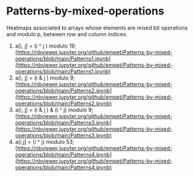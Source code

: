 # Patterns-by-mixed-operations

Heatmaps associated to arrays whose elements  are mixed bit operations and modulo p, between row and column indices.

1. a[i, j] = (i ^ j ) modulo 19;  [https://nbviewer.jupyter.org/github/empet/Patterns-by-mixed-operations/blob/main/Patterns1.ipynb](https://nbviewer.jupyter.org/github/empet/Patterns-by-mixed-operations/blob/main/Patterns1.ipynb)
2. a[i, j] = (i & j ) modulo 9;  [https://nbviewer.jupyter.org/github/empet/Patterns-by-mixed-operations/blob/main/Patterns2.ipynb](https://nbviewer.jupyter.org/github/empet/Patterns-by-mixed-operations/blob/main/Patterns2.ipynb)
3. a[i, j] = (i & j ) & (i ^ j) modulo 9; [https://nbviewer.jupyter.org/github/empet/Patterns-by-mixed-operations/blob/main/Patterns3.ipynb](https://nbviewer.jupyter.org/github/empet/Patterns-by-mixed-operations/blob/main/Patterns3.ipynb)
4. a[i,j] = (i ^ j) modulo 53; [https://nbviewer.jupyter.org/github/empet/Patterns-by-mixed-operations/blob/main/Patterns4.ipynb](https://nbviewer.jupyter.org/github/empet/Patterns-by-mixed-operations/blob/main/Patterns4.ipynb)

